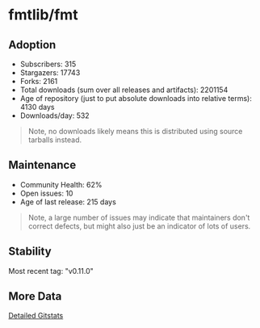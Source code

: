 # fmtlib/fmt

## Adoption

- Subscribers: 315
- Stargazers: 17743
- Forks: 2161
- Total downloads (sum over all releases and artifacts): 2201154
- Age of repository (just to put absolute downloads into relative terms): 4130 days
- Downloads/day: 532

> Note, no downloads likely means this is distributed using source tarballs instead.

## Maintenance

- Community Health: 62%
- Open issues: 10
- Age of last release: 215 days

> Note, a large number of issues may indicate that maintainers don't correct defects, but might also
> just be an indicator of lots of users.

## Stability

Most recent tag: "v0.11.0"

## More Data

[Detailed Gitstats](/bazel-catalog/gitstats/fmtlib/fmt)

